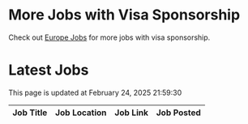 # More Jobs with Visa Sponsorship

Check out [Europe Jobs](https://github.com/sureshparimi/europejobs#latest-jobs) for more jobs with visa sponsorship.

# Latest Jobs

This page is updated at February 24, 2025 21:59:30

| Job Title | Job Location | Job Link | Job Posted |
| --- | --- | --- | --- |
